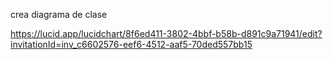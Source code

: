 
crea diagrama de clase

https://lucid.app/lucidchart/8f6ed411-3802-4bbf-b58b-d891c9a71941/edit?invitationId=inv_c6602576-eef6-4512-aaf5-70ded557bb15

